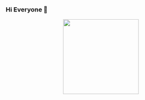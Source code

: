 ### Hi Everyone 👋

<div id="header" align="center">
  <img src="https://media.giphy.com/media/SUcApSWjPwQMARvcM8/giphy.gif" width="200"/>
</div>

<!--
**nukaamin/nukaamin** is a ✨ _special_ ✨ repository because its `README.md` (this file) appears on your GitHub profile.

Here are some ideas to get you started:

- 🔭 I’m currently working on ...
- 🌱 I’m currently learning ...
- 👯 I’m looking to collaborate on ...
- 🤔 I’m looking for help with ...
- 💬 Ask me about ...
- 📫 How to reach me: ...
- 😄 Pronouns: ...
- ⚡ Fun fact: ...
-->
